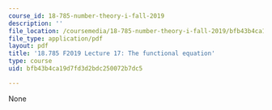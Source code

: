 ```yaml
---
course_id: 18-785-number-theory-i-fall-2019
description: ''
file_location: /coursemedia/18-785-number-theory-i-fall-2019/bfb43b4ca19d7fd3d2bdc250072b7dc5_MIT18_785F19_lec17.pdf
file_type: application/pdf
layout: pdf
title: '18.785 F2019 Lecture 17: The functional equation'
type: course
uid: bfb43b4ca19d7fd3d2bdc250072b7dc5

---
```

None